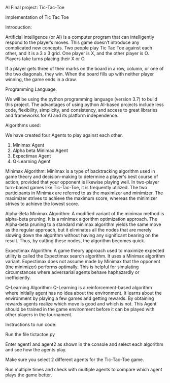 AI Final project: Tic-Tac-Toe 

Implementation of Tic Tac Toe 

Introduction:

Artificial intelligence (or AI) is a computer program that can intelligently respond to the player’s moves. This game doesn’t introduce any complicated new concepts. 
Two people play Tic Tac Toe against each other, and it is a 3 x 3 grid. One player is X, and the other player is O. Players take turns placing their X or O. 

If a player gets three of their marks on the board in a row, column, or one of the two diagonals, they win. When the board fills up with neither player winning, the game ends in a draw.

Programming Language:

We will be using the python programming language (version 3.7) to build this project. The advantages of using python AI-based projects include less code, flexibility, simplicity, and consistency, and access to great libraries and frameworks for AI and its platform independence. 

Algorithms used:

We have created four Agents to play against each other.
1. Minimax Agent
2. Alpha beta Minimax Agent
3. Expectimax Agent
4. Q-Learning Agent

Minimax Algorithm: Minimax is a type of backtracking algorithm used in game theory and decision-making to determine a player's best course of action, provided that your opponent is likewise playing well. In two-player turn-based games like Tic-Tac-Toe, it is frequently utilized. The two participants in Minimax are referred to as the maximizer and minimizer. The maximizer strives to achieve the maximum score, whereas the minimizer strives to achieve the lowest score.

Alpha-Beta Minimax Algorithm: A modified variant of the minimax method is alpha-beta pruning. It is a minimax algorithm optimization approach. The Alpha-beta pruning to a standard minimax algorithm yields the same move as the regular approach, but it eliminates all the nodes that are merely slowing down the algorithm without having any significant bearing on the result. Thus, by cutting these nodes, the algorithm becomes quick. 

Expectimax Algorithm: A game theory approach used to maximize expected utility is called the Expectimax search algorithm. It uses a Minimax algorithm variant. Expectimax does not assume made by Minimax that the opponent (the minimizer) performs optimally. This is helpful for simulating circumstances where adversarial agents behave haphazardly or inefficiently.

Q-Learning Algorithm: Q-Learning is a reinforcement-based algorithm where initially agent has no idea about the environment. It learns about the environment by playing a few games and getting rewards. By obtaining rewards agents realize which move is good and which is not. This Agent should be trained in the game environment before it can be played with other players in the tournament.

Instructions to run code:

Run the file tictactoe.py 

Enter agent1 and agent2 as shown in the console and select each algorithm and see how the agents play.

Make sure you select 2 different agents for the Tic-Tac-Toe game.

Run multiple times and check with multiple agents to compare which agent plays the game better.
